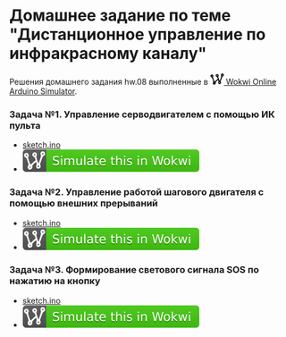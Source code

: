 # Домашнее задание по теме "Дистанционное управление по инфракрасному каналу"
Решения домашнего задания hw.08 выполненные в [<img src="wokwi_logo.svg" alt="Wokwi" height="20"> Wokwi Online Arduino Simulator](https://wokwi.com/).

### Задача №1. Управление серводвигателем с помощью ИК пульта
-  [sketch.ino](task.01/sketch.ino)
-  [![Wokwi badge](wokwi_badge.svg)](https://wokwi.com/projects/427034786315351041)

### Задача №2. Управление работой шагового двигателя с помощью внешних прерываний
-  [sketch.ino](task.02/sketch.ino)
-  [![Wokwi badge](wokwi_badge.svg)](https://wokwi.com/projects/427128623709543425)

### Задача №3. Формирование светового сигнала SOS по нажатию на кнопку
-  [sketch.ino](task.02/sketch.ino)
-  [![Wokwi badge](wokwi_badge.svg)]( )
